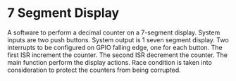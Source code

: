 # 7 Segment Display

A software to perform a decimal counter on a 7-segment display. System inputs are two push buttons. System output is 1 seven segment display.
Two interrupts to be configured on GPIO falling edge, one for each button. The first ISR increment the counter. The second ISR decrement the counter.
The main function perform the display actions. Race condition is taken into consideration to protect the counters from being corrupted.
